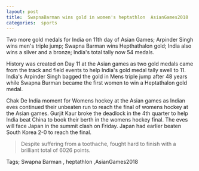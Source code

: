 ```yaml
---
layout: post
title:  SwapnaBarman wins gold in women's heptathlon  AsianGames2018
categories:  sports
---
```

 Two more gold medals for India on 11th day of Asian  Games; Arpinder Singh wins men's triple jump; Swapna Barman wins Hepthathalon gold; India also wins a silver and a bronze; India's total tally now 54 medals.

History was created on Day 11 at the Asian games as two gold medals came from the track and field events to help India's gold medal tally swell to 11. India's Arpinder Singh bagged the gold in Mens triple jump after 48 years while Swapna Burman became the first women to win a Heptathalon gold medal.

Chak De India moment for Womens hockey at the Asian games as Indian eves continued their unbeaten run to reach the final of womens hockey at the Asian games. Gurjit Kaur broke the deadlock in the 4th quarter to help India beat China to book their berth in the womens hockey final. The eves will face Japan in the summit clash on Friday. Japan had earlier beaten South Korea 2-0 to reach the final.
<amp-img  src="{{ site.baseurl }}/images/swapnabarman.JPG"  layout="responsive"   width="650px"   height="400px"  ></amp-img>  
 
> Despite suffering from a toothache, fought hard to finish with a brilliant total of 6026 points. 

 
 Tags;  Swapna Barman , heptathlon ,AsianGames2018
